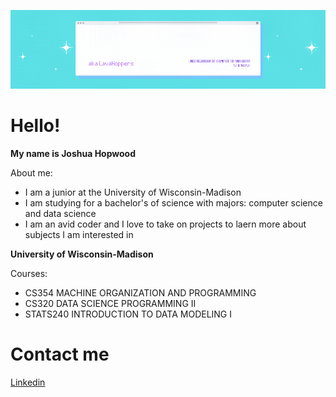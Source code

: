 ![Banner](./Banner-2.gif)

# Hello!

__My name is Joshua Hopwood__

About me:
- I am a junior at the University of Wisconsin-Madison
- I am studying for a bachelor's of science with majors: computer science and data science
- I am an avid coder and I love to take on projects to laern more about subjects I am interested in

__University of Wisconsin-Madison__

Courses:
- CS354 MACHINE ORGANIZATION AND PROGRAMMING
- CS320 DATA SCIENCE PROGRAMMING II
- STATS240 INTRODUCTION TO DATA MODELING I

# Contact me

[Linkedin](https://linkedin.com/lavahoppers)

